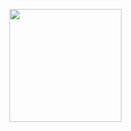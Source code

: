 <p align="center">
    <img width="200" src=https://discord-readme-badge.vercel.app/api?id=394920068447731712>
</p>
